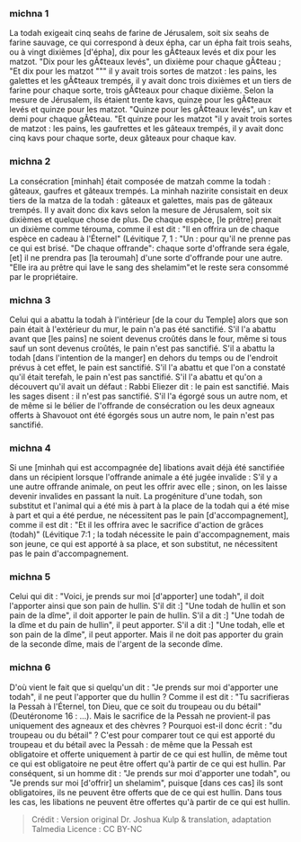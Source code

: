 
### michna 1
La todah exigeait cinq seahs de farine de Jérusalem, soit six seahs de farine sauvage, ce qui correspond à deux épha, car un épha fait trois seahs, ou à vingt dixièmes [d'épha], dix pour les gÃ¢teaux levés et dix pour les matzot. "Dix pour les gÃ¢teaux levés", un dixième pour chaque gÃ¢teau ; "Et dix pour les matzot """ il y avait trois sortes de matzot : les pains, les galettes et les gÃ¢teaux trempés, il y avait donc trois dixièmes et un tiers de farine pour chaque sorte, trois gÃ¢teaux pour chaque dixième. Selon la mesure de Jérusalem, ils étaient trente kavs, quinze pour les gÃ¢teaux levés et quinze pour les matzot. "Quinze pour les gÃ¢teaux levés", un kav et demi pour chaque gÃ¢teau. "Et quinze pour les matzot "il y avait trois sortes de matzot : les pains, les gaufrettes et les gâteaux trempés, il y avait donc cinq kavs pour chaque sorte, deux gâteaux pour chaque kav.

### michna 2
La consécration [minhah] était composée de matzah comme la todah : gâteaux, gaufres et gâteaux trempés. La minhah nazirite consistait en deux tiers de la matza de la todah : gâteaux et galettes, mais pas de gâteaux trempés. Il y avait donc dix kavs selon la mesure de Jérusalem, soit six dixièmes et quelque chose de plus. De chaque espèce, [le prêtre] prenait un dixième comme térouma, comme il est dit : "Il en offrira un de chaque espèce en cadeau à l'Éternel" (Lévitique 7, 1 : "Un : pour qu'il ne prenne pas ce qui est brisé. "De chaque offrande": chaque sorte d'offrande sera égale, [et] il ne prendra pas [la teroumah] d'une sorte d'offrande pour une autre. "Elle ira au prêtre qui lave le sang des shelamim"et le reste sera consommé par le propriétaire.

### michna 3
Celui qui a abattu la todah à l'intérieur [de la cour du Temple] alors que son pain était à l'extérieur du mur, le pain n'a pas été sanctifié. S'il l'a abattu avant que [les pains] ne soient devenus croûtés dans le four, même si tous sauf un sont devenus croûtés, le pain n'est pas sanctifié. S'il a abattu la todah [dans l'intention de la manger] en dehors du temps ou de l'endroit prévus à cet effet, le pain est sanctifié. S'il l'a abattu et que l'on a constaté qu'il était terefah, le pain n'est pas sanctifié. S'il l'a abattu et qu'on a découvert qu'il avait un défaut : Rabbi Eliezer dit : le pain est sanctifié. Mais les sages disent : il n'est pas sanctifié. S'il l'a égorgé sous un autre nom, et de même si le bélier de l'offrande de consécration ou les deux agneaux offerts à Shavouot ont été égorgés sous un autre nom, le pain n'est pas sanctifié.

### michna 4
Si une [minhah qui est accompagnée de] libations avait déjà été sanctifiée dans un récipient lorsque l'offrande animale a été jugée invalide : S'il y a une autre offrande animale, on peut les offrir avec elle ; sinon, on les laisse devenir invalides en passant la nuit. La progéniture d'une todah, son substitut et l'animal qui a été mis à part à la place de la todah qui a été mise à part et qui a été perdue, ne nécessitent pas le pain [d'accompagnement], comme il est dit : "Et il les offrira avec le sacrifice d'action de grâces (todah)" (Lévitique 7:1 ; la todah nécessite le pain d'accompagnement, mais son jeune, ce qui est apporté à sa place, et son substitut, ne nécessitent pas le pain d'accompagnement.

### michna 5
Celui qui dit : "Voici, je prends sur moi [d'apporter] une todah", il doit l'apporter ainsi que son pain de hullin. S'il dit :] "Une todah de hullin et son pain de la dîme", il doit apporter le pain de hullin. S'il a dit :] "Une todah de la dîme et du pain de hullin", il peut apporter. S'il a dit :] "Une todah, elle et son pain de la dîme", il peut apporter. Mais il ne doit pas apporter du grain de la seconde dîme, mais de l'argent de la seconde dîme.

### michna 6
D'où vient le fait que si quelqu'un dit : "Je prends sur moi d'apporter une todah", il ne peut l'apporter que du hullin ? Comme il est dit : "Tu sacrifieras la Pessah à l'Éternel, ton Dieu, que ce soit du troupeau ou du bétail" (Deutéronome 16 : ...). Mais le sacrifice de la Pessah ne provient-il pas uniquement des agneaux et des chèvres ? Pourquoi est-il donc écrit : "du troupeau ou du bétail" ? C'est pour comparer tout ce qui est apporté du troupeau et du bétail avec la Pessah : de même que la Pessah est obligatoire et offerte uniquement à partir de ce qui est hullin, de même tout ce qui est obligatoire ne peut être offert qu'à partir de ce qui est hullin. Par conséquent, si un homme dit : "Je prends sur moi d'apporter une todah", ou "Je prends sur moi [d'offrir] un shelamim", puisque [dans ces cas] ils sont obligatoires, ils ne peuvent être offerts que de ce qui est hullin. Dans tous les cas, les libations ne peuvent être offertes qu'à partir de ce qui est hullin.

>Crédit : Version original Dr. Joshua Kulp & translation, adaptation Talmedia
>Licence : CC BY-NC